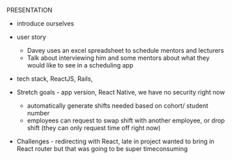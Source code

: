 PRESENTATION

- introduce ourselves

- user story
  - Davey uses an excel spreadsheet to schedule mentors and lecturers
  - Talk about interviewing him and some mentors about what they would like to see in a scheduling app

- tech stack, ReactJS, Rails,

- Stretch goals - app version, React Native, we have no security right now
  - automatically generate shifts needed based on cohort/ student number
  - employees can request to swap shift with another employee, or drop shift
  (they can only request time off right now)

- Challenges - redirecting with React, late in project wanted to bring in React router but that was going to be super timeconsuming